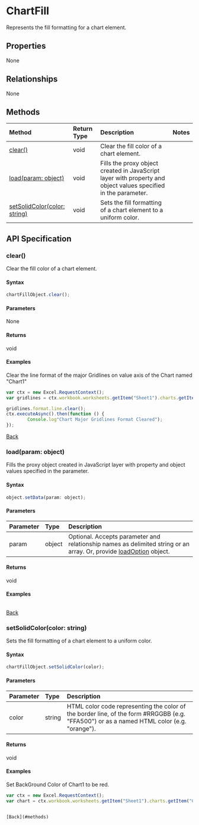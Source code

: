 # ChartFill

Represents the fill formatting for a chart element.

## Properties
None

## Relationships
None


## Methods

| Method           | Return Type    |Description|Notes |
|:---------------|:--------|:----------|:-----|
|[clear()](#clear)|void|Clear the fill color of a chart element.||
|[load(param: object)](#loadparam-object)|void|Fills the proxy object created in JavaScript layer with property and object values specified in the parameter.||
|[setSolidColor(color: string)](#setsolidcolorcolor-string)|void|Sets the fill formatting of a chart element to a uniform color.||

## API Specification

### clear()
Clear the fill color of a chart element.

#### Syntax
```js
chartFillObject.clear();
```

#### Parameters
None

#### Returns
void

#### Examples

Clear the line format of the major Gridlines on value axis of the Chart named "Chart1"

```js
var ctx = new Excel.RequestContext();
var gridlines = ctx.workbook.worksheets.getItem("Sheet1").charts.getItem("Chart1").axes.valueaxis.majorGridlines;	

gridlines.format.line.clear();
ctx.executeAsync().then(function () {
		Console.log"Chart Major Gridlines Format Cleared");
});
```

[Back](#methods)

### load(param: object)
Fills the proxy object created in JavaScript layer with property and object values specified in the parameter.

#### Syntax
```js
object.setData(param: object);
```

#### Parameters
| Parameter       | Type    |Description|
|:---------------|:--------|:----------|
|param|object|Optional. Accepts parameter and relationship names as delimited string or an array. Or, provide [loadOption](loadoption.md) object.|

#### Returns
void

#### Examples
```js

```

[Back](#methods)

### setSolidColor(color: string)
Sets the fill formatting of a chart element to a uniform color.

#### Syntax
```js
chartFillObject.setSolidColor(color);
```

#### Parameters
| Parameter       | Type    |Description|
|:---------------|:--------|:----------|
|color|string|HTML color code representing the color of the border line, of the form #RRGGBB (e.g. "FFA500") or as a named HTML color (e.g. "orange").|

#### Returns
void

#### Examples

Set BackGround Color of Chart1 to be red.
```js
var ctx = new Excel.RequestContext();
var chart = ctx.workbook.worksheets.getItem("Sheet1").charts.getItem("Chart1");	


[Back](#methods)


